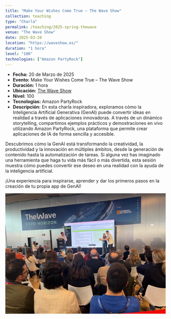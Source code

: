```yaml
---
title: "Make Your Wishes Come True – The Wave Show"
collection: teaching
type: "Charla"
permalink: /teaching/2025-spring-thewave
venue: "The Wave Show"
date: 2025-03-20
location: "https://waveshow.es/"
duration: "1 hora"
level: "100"
technologies: ["Amazon PartyRock"]
---
```


- **Fecha:** 20 de Marzo de 2025 
- **Evento:** Make Your Wishes Come True – The Wave Show  
- **Duración:** 1 hora  
- **Ubicación:** [The Wave Show](https://waveshow.es/)  
- **Nivel:** 100  
- **Tecnologías:** Amazon PartyRock  
- **Descripción:** En esta charla inspiradora, exploramos cómo la Inteligencia Artificial Generativa (GenAI) puede convertir ideas en realidad a través de aplicaciones innovadoras. A través de un dinámico storytelling, compartimos ejemplos prácticos y demostraciones en vivo utilizando Amazon PartyRock, una plataforma que permite crear aplicaciones de IA de forma sencilla y accesible.

Descubrimos cómo la GenAI está transformando la creatividad, la productividad y la innovación en múltiples ámbitos, desde la generación de contenido hasta la automatización de tareas. Si alguna vez has imaginado una herramienta que haga tu vida más fácil o más divertida, esta sesión muestra cómo puedes convertir ese deseo en una realidad con la ayuda de la inteligencia artificial.

¡Una experiencia para inspirarse, aprender y dar los primeros pasos en la creación de tu propia app de GenAI!

![The Wave Show - Foto](/images/teaching/202503_thewave.JPG)
